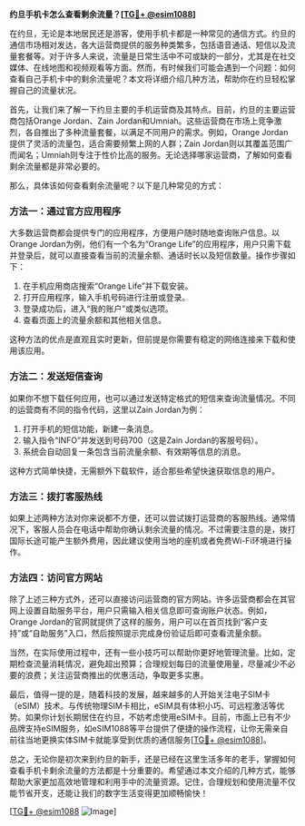 **约旦手机卡怎么查看剩余流量？[[TG💪+ @esim1088](https://t.me/s/esim1088)]**

在约旦，无论是本地居民还是游客，使用手机卡都是一种常见的通信方式。约旦的通信市场相对发达，各大运营商提供的服务种类繁多，包括语音通话、短信以及流量套餐等。对于许多人来说，流量是日常生活中不可或缺的一部分，尤其是在社交媒体、在线地图和视频观看等方面。然而，有时候我们可能会遇到一个问题：如何查看自己手机卡中的剩余流量呢？本文将详细介绍几种方法，帮助你在约旦轻松掌握自己的流量状况。

首先，让我们来了解一下约旦主要的手机运营商及其特点。目前，约旦的主要运营商包括Orange Jordan、Zain Jordan和Umniah。这些运营商在市场上竞争激烈，各自推出了多种流量套餐，以满足不同用户的需求。例如，Orange Jordan提供了灵活的流量包，适合需要频繁上网的人群；Zain Jordan则以其覆盖范围广而闻名；Umniah则专注于性价比高的服务。无论选择哪家运营商，了解如何查看剩余流量都是非常必要的。

那么，具体该如何查看剩余流量呢？以下是几种常见的方式：

### 方法一：通过官方应用程序

大多数运营商都会提供专门的应用程序，方便用户随时随地查询账户信息。以Orange Jordan为例，他们有一个名为“Orange Life”的应用程序，用户只需下载并登录后，就可以直接查看当前的流量余额、通话时长以及短信数量。操作步骤如下：

1. 在手机应用商店搜索“Orange Life”并下载安装。
2. 打开应用程序，输入手机号码进行注册或登录。
3. 登录成功后，进入“我的账户”或类似选项。
4. 查看页面上的流量余额和其他相关信息。

这种方法的优点是直观且实时更新，但前提是你需要有稳定的网络连接来下载和使用该应用。

### 方法二：发送短信查询

如果你不想下载任何应用，也可以通过发送特定格式的短信来查询流量情况。不同的运营商有不同的指令代码，这里以Zain Jordan为例：

1. 打开手机的短信功能，新建一条消息。
2. 输入指令“INFO”并发送到号码700（这是Zain Jordan的客服号码）。
3. 系统会自动回复一条包含当前流量余额、有效期等信息的消息。

这种方式简单快捷，无需额外下载软件，适合那些希望快速获取信息的用户。

### 方法三：拨打客服热线

如果上述两种方法对你来说都不方便，还可以尝试拨打运营商的客服热线。通常情况下，客服人员会在电话中帮助你确认剩余流量的情况。不过需要注意的是，拨打国际长途可能产生额外费用，因此建议使用当地的座机或者免费Wi-Fi环境进行操作。

### 方法四：访问官方网站

除了上述三种方式外，还可以直接访问运营商的官方网站。许多运营商都会在其官网上设置自助服务平台，用户只需输入相关信息即可查询账户状态。例如，Orange Jordan的官网就提供了这样的服务，用户可以在首页找到“客户支持”或“自助服务”入口，然后按照提示完成身份验证后即可查看流量余额。

当然，在实际使用过程中，还有一些小技巧可以帮助你更好地管理流量。比如，定期检查流量消耗情况，避免超出预算；合理规划每日的流量使用量，尽量减少不必要的浪费；关注运营商推出的优惠活动，争取更多实惠。

最后，值得一提的是，随着科技的发展，越来越多的人开始关注电子SIM卡（eSIM）技术。与传统物理SIM卡相比，eSIM具有体积小巧、可远程激活等优势。如果你计划长期居住在约旦，不妨考虑使用eSIM卡。目前，市面上已有不少品牌支持eSIM服务，如eSIM1088等平台提供了便捷的操作流程，让你无需亲自前往当地更换实体SIM卡就能享受到优质的通信服务[[TG💪+ @esim1088](https://t.me/s/esim1088)]。

总之，无论你是初次来到约旦的新手，还是已经在这里生活多年的老手，掌握如何查看手机卡剩余流量的方法都是十分重要的。希望通过本文介绍的几种方式，能够帮助大家更加高效地管理和利用手中的流量资源。记住，合理规划和使用流量不仅能节省开支，还能让我们的数字生活变得更加顺畅愉快！

[[TG💪+ @esim1088](https://t.me/s/esim1088) ![Image](https://i.postimg.cc/4NQfJmqS/Snipaste-2025-05-13-00-14-12.png)]
